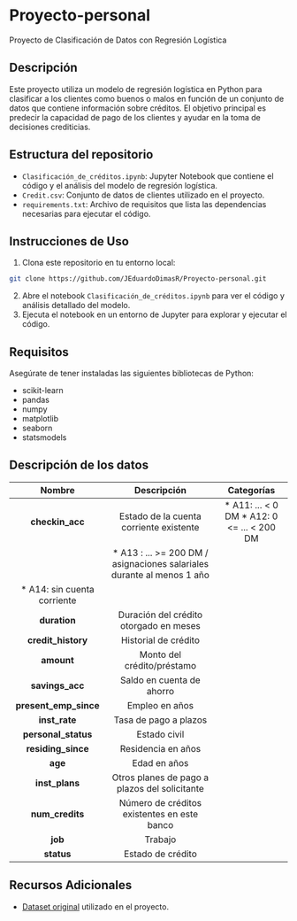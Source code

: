 # Proyecto-personal
Proyecto de Clasificación de Datos con Regresión Logística 

## Descripción
Este proyecto utiliza un modelo de regresión logística en Python para clasificar a los clientes como buenos o malos en función de un conjunto de datos que contiene información sobre créditos. El objetivo
principal es predecir la capacidad de pago de los clientes y ayudar en la toma de decisiones crediticias.

## Estructura del repositorio
- `Clasificación_de_créditos.ipynb`: Jupyter Notebook que contiene el código y el análisis del modelo de regresión logística.
- `Credit.csv`: Conjunto de datos de clientes utilizado en el proyecto.
- `requirements.txt`: Archivo de requisitos que lista las dependencias necesarias para ejecutar el código.

## Instrucciones de Uso
1. Clona este repositorio en tu entorno local:

```bash
git clone https://github.com/JEduardoDimasR/Proyecto-personal.git
```
2. Abre el notebook `Clasificación_de_créditos.ipynb` para ver el código y análisis detallado del modelo.
3. Ejecuta el notebook en un entorno de Jupyter para explorar y ejecutar el código.

## Requisitos
Asegúrate de tener instaladas las siguientes bibliotecas de Python:
- scikit-learn
- pandas
- numpy
- matplotlib
- seaborn
- statsmodels

## Descripción de los datos

| **Nombre**          | **Descripción**                                                 | **Categorías**                                  |
| :----------------: | :--------------------------------------------------------------: | :-------------------------------------------: |
| **checkin_acc**    | Estado de la cuenta corriente existente                            | * A11: ... < 0 DM * A12: 0 <= ... < 200 DM
                                                                                          |* A13 : ... >= 200 DM / asignaciones salariales durante al menos 1 año
                                                                                          * A14: sin cuenta corriente |
| **duration**       | Duración del crédito otorgado en meses                           |
| **credit_history** | Historial de crédito                                           |
| **amount**         | Monto del crédito/préstamo                                     |
| **savings_acc**    | Saldo en cuenta de ahorro                                      |
| **present_emp_since** | Empleo en años                                        |
| **inst_rate**      | Tasa de pago a plazos                                          |
| **personal_status** | Estado civil                                           |
| **residing_since** | Residencia en años                                           |
| **age**            | Edad en años                                                  |
| **inst_plans**     | Otros planes de pago a plazos del solicitante                   |
| **num_credits**    | Número de créditos existentes en este banco                    |
| **job**            | Trabajo                                                      |
| **status**         | Estado de crédito                                             |





## Recursos Adicionales
- [Dataset original](https://archive.ics.uci.edu/dataset/144/statlog+german+credit+data) utilizado en el proyecto.

     

